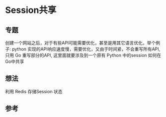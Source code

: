 # Session共享

## 专题

创建一个网站之后，对于有些API可能需要优化，甚至是用其它语言优化，举个例子: python 实现的API响应速度慢，需要优化，又由于时间紧，不会重写所有API,只用 Go 重写部分的API, 这里面就要涉及到一个原有 Python 中的session 如何在Go中共享

## 想法

利用 Redis 存储Session 状态

## 参考